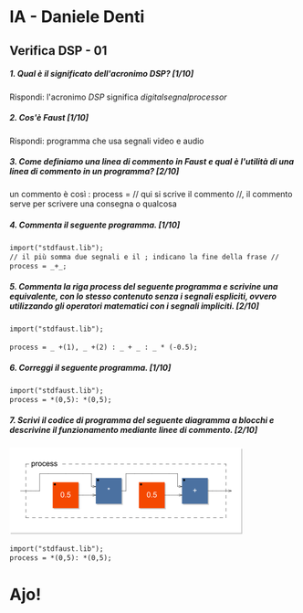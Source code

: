 # IA - Daniele Denti

## Verifica DSP - 01

##### 1. Qual è il significato dell'acronimo _DSP_? [1/10]

Rispondi: l'acronimo _DSP_ significa _digitalsegnalprocessor_

##### 2. Cos'è _Faust_ [1/10]

Rispondi: programma che usa segnali video e audio

##### 3. Come definiamo una linea di commento in _Faust_ e qual è l'utilità di una linea di commento in un programma? [2/10]

un commento è così : process = // qui si scrive il commento //, il commento serve per scrivere una consegna o qualcosa 

##### 4. Commenta il seguente programma. [1/10]

```
import("stdfaust.lib");
// il più somma due segnali e il ; indicano la fine della frase //
process = _+_;
```

##### 5. Commenta la riga _process_ del seguente programma e scrivine una equivalente, con lo stesso contenuto senza i segnali espliciti, ovvero utilizzando gli operatori matematici con i segnali impliciti. [2/10]

```
import("stdfaust.lib");

process = _ +(1), _ +(2) : _ + _ : _ * (-0.5);
```

##### 6. Correggi il seguente programma. [1/10]

```
import("stdfaust.lib");
process = *(0,5): *(0,5);
```

##### 7. Scrivi il codice di programma del seguente diagramma a blocchi e descrivine il funzionamento mediante linee di commento. [2/10]

![due operatori in serie](https://github.com/LSSN/2019-05-24-1A-VERIFICA/blob/master/process.png)

```
import("stdfaust.lib");
process = *(0,5): *(0,5);
```


# Ajo!
